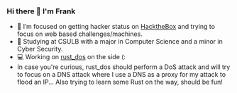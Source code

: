 ### Hi there 👋 I'm Frank

* 📆 I’m focused on getting hacker status on [HacktheBox](https://app.hackthebox.com/profile/186761) and trying to focus on web based challenges/machines.
* 📓 Studying at CSULB with a major in Computer Science and a minor in Cyber Security.
* 💻 Working on [rust_dos](https://github.com/raav3n/rust_dos) on the side (:
* In case you're curious, rust_dos should perform a DoS attack and will try to focus on a DNS attack where I use a DNS as a proxy for my attack to flood an IP... Also trying to learn some Rust on the way, should be fun!
